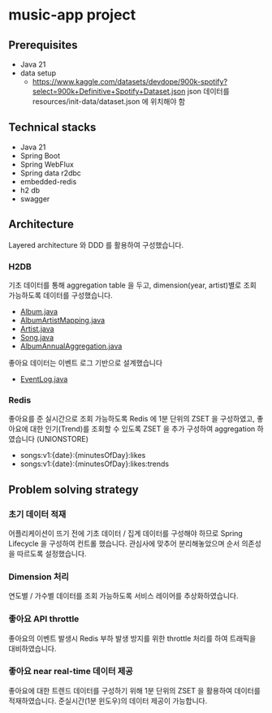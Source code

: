 # music-app project

## Prerequisites
- Java 21
- data setup
  - https://www.kaggle.com/datasets/devdope/900k-spotify?select=900k+Definitive+Spotify+Dataset.json json 데이터를 resources/init-data/dataset.json 에 위치해야 함

## Technical stacks
- Java 21
- Spring Boot 
- Spring WebFlux
- Spring data r2dbc
- embedded-redis
- h2 db
- swagger

## Architecture
Layered architecture 와 DDD 를 활용하여 구성했습니다.

### H2DB
기초 데이터를 통해 aggregation table 을 두고, dimension(year, artist)별로 조회 가능하도록 데이터를 구성했습니다.
- [Album.java](src/main/java/com/example/music/domain/entity/Album.java)
- [AlbumArtistMapping.java](src/main/java/com/example/music/domain/entity/AlbumArtistMapping.java)
- [Artist.java](src/main/java/com/example/music/domain/entity/Artist.java)
- [Song.java](src/main/java/com/example/music/domain/entity/Song.java)
- [AlbumAnnualAggregation.java](src/main/java/com/example/music/domain/entity/AlbumAnnualAggregation.java)

좋아요 데이터는 이벤트 로그 기반으로 설계했습니다
- [EventLog.java](src/main/java/com/example/music/domain/entity/EventLog.java)

### Redis 
좋아요를 준 실시간으로 조회 가능하도록 Redis 에 1분 단위의 ZSET 을 구성하였고, 
좋아요에 대한 인기(Trend)를 조회할 수 있도록 ZSET 을 추가 구성하여 aggregation 하였습니다 (UNIONSTORE)

- songs:v1:{date}:{minutesOfDay}:likes
- songs:v1:{date}:{minutesOfDay}:likes:trends

## Problem solving strategy

### 초기 데이터 적재
어플리케이션이 뜨기 전에 기초 데이터 / 집계 데이터를 구성해야 하므로 Spring Lifecycle 을 구성하여 컨트롤 했습니다.
관심사에 맞추어 분리해놓았으며 순서 의존성을 따르도록 설정했습니다.

### Dimension 처리
연도별 / 가수별 데이터를 조회 가능하도록 서비스 레이어를 추상화하였습니다.

### 좋아요 API throttle
좋아요의 이벤트 발생시 Redis 부하 발생 방지를 위한 throttle 처리를 하여 트래픽을 대비하였습니다.

### 좋아요 near real-time 데이터 제공
좋아요에 대한 트렌드 데이터를 구성하기 위해 1분 단위의 ZSET 을 활용하여 데이터를 적재하였습니다. 
준실시간(1분 윈도우)의 데이터 제공이 가능합니다.
